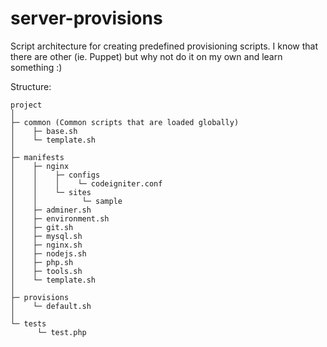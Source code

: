 # server-provisions

Script architecture for creating predefined provisioning scripts. I know
that there are other (ie. Puppet) but why not do it on my own and learn
something :)

Structure:
```
project
│
├─ common (Common scripts that are loaded globally)
│    ├─ base.sh
│    └─ template.sh
│
├─ manifests
│    ├─ nginx
│    │    ├─ configs
│    │    │    └─ codeigniter.conf
│    │    └─ sites
│    │          └─ sample
│    ├─ adminer.sh
│    ├─ environment.sh
│    ├─ git.sh
│    ├─ mysql.sh
│    ├─ nginx.sh
│    ├─ nodejs.sh
│    ├─ php.sh
│    ├─ tools.sh
│    └─ template.sh
│
├─ provisions
│    └─ default.sh
│
└─ tests
      └─ test.php
```